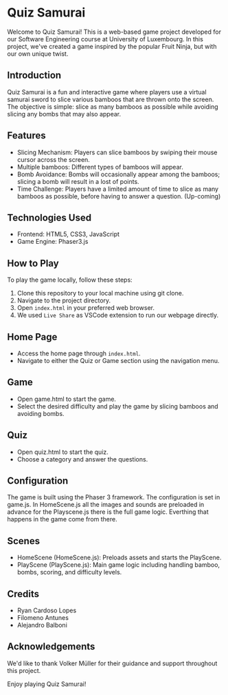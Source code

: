 # Quiz Samurai
Welcome to Quiz Samurai! This is a web-based game project developed for our Software Engineering course at University of Luxembourg. In this project, we've created a game inspired by the popular Fruit Ninja, but with our own unique twist.

## Introduction
Quiz Samurai is a fun and interactive game where players use a virtual samurai sword to slice various bamboos that are thrown onto the screen. The objective is simple: slice as many bamboos as possible while avoiding slicing any bombs that may also appear.

## Features
* Slicing Mechanism: Players can slice bamboos by swiping their mouse cursor across the screen.
* Multiple bamboos: Different types of bamboos will appear.
* Bomb Avoidance: Bombs will occasionally appear among the bamboos; slicing a bomb will result in a lost of points.
* Time Challenge: Players have a limited amount of time to slice as many bamboos as possible, before having to answer a question. (Up-coming)

## Technologies Used
* Frontend: HTML5, CSS3, JavaScript
* Game Engine: Phaser3.js

## How to Play
To play the game locally, follow these steps:

1. Clone this repository to your local machine using git clone.
2. Navigate to the project directory.
3. Open `index.html` in your preferred web browser.
4. We used `Live Share` as VSCode extension to run our webpage directly.

## Home Page
* Access the home page through `index.html`.
* Navigate to either the Quiz or Game section using the navigation menu.

## Game
* Open game.html to start the game.
* Select the desired difficulty and play the game by slicing bamboos and avoiding bombs.

## Quiz
* Open quiz.html to start the quiz.
* Choose a category and answer the questions.

## Configuration
The game is built using the Phaser 3 framework. The configuration is set in game.js. In HomeScene.js all the images and sounds are preloaded in advance for the Playscene.js there is the full game logic. Everthing that happens in the game come from there.

## Scenes
* HomeScene (HomeScene.js): Preloads assets and starts the PlayScene.
* PlayScene (PlayScene.js): Main game logic including handling bamboo, bombs, scoring, and difficulty levels.

## Credits
* Ryan Cardoso Lopes
* Filomeno Antunes
* Alejandro Balboni

## Acknowledgements
We'd like to thank Volker Müller for their guidance and support throughout this project.

Enjoy playing Quiz Samurai!